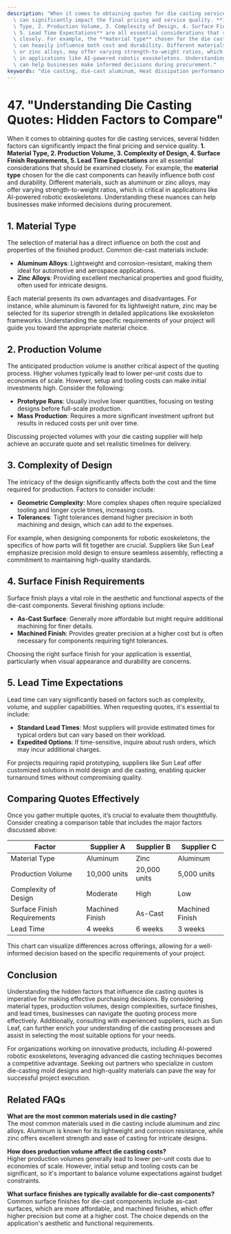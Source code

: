 ```yaml
---
description: "When it comes to obtaining quotes for die casting services, several hidden factors\
  \ can significantly impact the final pricing and service quality. **1. Material\
  \ Type, 2. Production Volume, 3. Complexity of Design, 4. Surface Finish Requirements,\
  \ 5. Lead Time Expectations** are all essential considerations that should be examined\
  \ closely. For example, the **material type** chosen for the die cast components\
  \ can heavily influence both cost and durability. Different materials, such as aluminum\
  \ or zinc alloys, may offer varying strength-to-weight ratios, which is critical\
  \ in applications like AI-powered robotic exoskeletons. Understanding these nuances\
  \ can help businesses make informed decisions during procurement."
keywords: "die casting, die-cast aluminum, Heat dissipation performance, Die casting process"
---
```

# 47. "Understanding Die Casting Quotes: Hidden Factors to Compare"

When it comes to obtaining quotes for die casting services, several hidden factors can significantly impact the final pricing and service quality. **1. Material Type, 2. Production Volume, 3. Complexity of Design, 4. Surface Finish Requirements, 5. Lead Time Expectations** are all essential considerations that should be examined closely. For example, the **material type** chosen for the die cast components can heavily influence both cost and durability. Different materials, such as aluminum or zinc alloys, may offer varying strength-to-weight ratios, which is critical in applications like AI-powered robotic exoskeletons. Understanding these nuances can help businesses make informed decisions during procurement.

## 1. Material Type

The selection of material has a direct influence on both the cost and properties of the finished product. Common die-cast materials include:

- **Aluminum Alloys**: Lightweight and corrosion-resistant, making them ideal for automotive and aerospace applications.
- **Zinc Alloys**: Providing excellent mechanical properties and good fluidity, often used for intricate designs.

Each material presents its own advantages and disadvantages. For instance, while aluminum is favored for its lightweight nature, zinc may be selected for its superior strength in detailed applications like exoskeleton frameworks. Understanding the specific requirements of your project will guide you toward the appropriate material choice.

## 2. Production Volume

The anticipated production volume is another critical aspect of the quoting process. Higher volumes typically lead to lower per-unit costs due to economies of scale. However, setup and tooling costs can make initial investments high. Consider the following:

- **Prototype Runs**: Usually involve lower quantities, focusing on testing designs before full-scale production.
- **Mass Production**: Requires a more significant investment upfront but results in reduced costs per unit over time.

Discussing projected volumes with your die casting supplier will help achieve an accurate quote and set realistic timelines for delivery.

## 3. Complexity of Design

The intricacy of the design significantly affects both the cost and the time required for production. Factors to consider include:

- **Geometric Complexity**: More complex shapes often require specialized tooling and longer cycle times, increasing costs.
- **Tolerances**: Tight tolerances demand higher precision in both machining and design, which can add to the expenses.

For example, when designing components for robotic exoskeletons, the specifics of how parts will fit together are crucial. Suppliers like Sun Leaf emphasize precision mold design to ensure seamless assembly, reflecting a commitment to maintaining high-quality standards.

## 4. Surface Finish Requirements

Surface finish plays a vital role in the aesthetic and functional aspects of the die-cast components. Several finishing options include:

- **As-Cast Surface**: Generally more affordable but might require additional machining for finer details.
- **Machined Finish**: Provides greater precision at a higher cost but is often necessary for components requiring tight tolerances.

Choosing the right surface finish for your application is essential, particularly when visual appearance and durability are concerns.

## 5. Lead Time Expectations

Lead time can vary significantly based on factors such as complexity, volume, and supplier capabilities. When requesting quotes, it's essential to include:

- **Standard Lead Times**: Most suppliers will provide estimated times for typical orders but can vary based on their workload.
- **Expedited Options**: If time-sensitive, inquire about rush orders, which may incur additional charges.

For projects requiring rapid prototyping, suppliers like Sun Leaf offer customized solutions in mold design and die casting, enabling quicker turnaround times without compromising quality.

## Comparing Quotes Effectively

Once you gather multiple quotes, it’s crucial to evaluate them thoughtfully. Consider creating a comparison table that includes the major factors discussed above:

| Factor                   | Supplier A    | Supplier B    | Supplier C    |
|--------------------------|---------------|---------------|---------------|
| Material Type            | Aluminum      | Zinc          | Aluminum      |
| Production Volume        | 10,000 units  | 20,000 units  | 5,000 units   |
| Complexity of Design     | Moderate      | High          | Low           |
| Surface Finish Requirements| Machined Finish| As-Cast      | Machined Finish|
| Lead Time                | 4 weeks       | 6 weeks       | 3 weeks       |

This chart can visualize differences across offerings, allowing for a well-informed decision based on the specific requirements of your project.

## Conclusion

Understanding the hidden factors that influence die casting quotes is imperative for making effective purchasing decisions. By considering material types, production volumes, design complexities, surface finishes, and lead times, businesses can navigate the quoting process more effectively. Additionally, consulting with experienced suppliers, such as Sun Leaf, can further enrich your understanding of die casting processes and assist in selecting the most suitable options for your needs.

For organizations working on innovative products, including AI-powered robotic exoskeletons, leveraging advanced die casting techniques becomes a competitive advantage. Seeking out partners who specialize in custom die-casting mold designs and high-quality materials can pave the way for successful project execution.

## Related FAQs

**What are the most common materials used in die casting?**  
The most common materials used in die casting include aluminum and zinc alloys. Aluminum is known for its lightweight and corrosion resistance, while zinc offers excellent strength and ease of casting for intricate designs.

**How does production volume affect die casting costs?**  
Higher production volumes generally lead to lower per-unit costs due to economies of scale. However, initial setup and tooling costs can be significant, so it's important to balance volume expectations against budget constraints.

**What surface finishes are typically available for die-cast components?**  
Common surface finishes for die-cast components include as-cast surfaces, which are more affordable, and machined finishes, which offer higher precision but come at a higher cost. The choice depends on the application's aesthetic and functional requirements.
